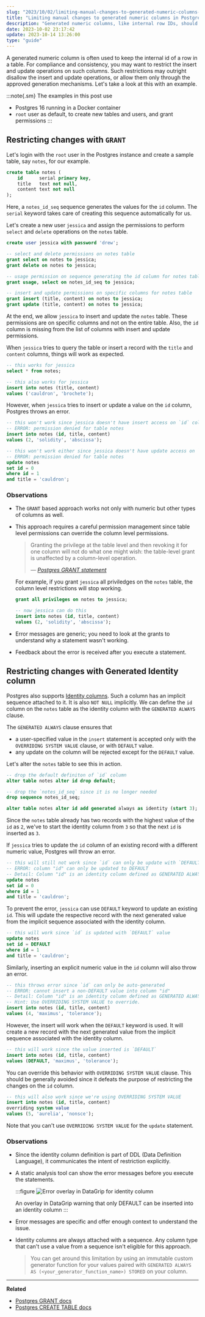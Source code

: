 ```yaml
---
slug: "2023/10/02/limiting-manual-changes-to-generated-numeric-columns-in-postgres"
title: "Limiting manual changes to generated numeric columns in Postgres"
description: "Generated numeric columns, like internal row IDs, should be protected from unauthorized insert and update actions for compliance and data consistency. Learn how to enforce this with Postgres."
date: 2023-10-02 23:17:42
update: 2023-10-14 13:26:00
type: "guide"
---
```


A generated numeric column is often used to keep the internal id of a row in a table. For compliance and consistency, you may want to restrict the insert and update operations on such columns. Such restrictions may outright disallow the insert and update operations, or allow them only through the approved generation mechanisms. Let's take a look at this with an example.

:::note{.sm}
The examples in this post use 

- Postgres 16 running in a Docker container
- `root` user as default, to create new tables and users, and grant permissions
:::

## Restricting changes with `GRANT`

Let's login with the `root` user in the Postgres instance and create a sample table, say `notes`, for our example.

```sql
create table notes (
	id      serial primary key,
	title   text not null,
	content text not null
);
```

Here, a `notes_id_seq` sequence generates the values for the `id` column. The `serial` keyword takes care of creating this sequence automatically for us.

Let's create a new user `jessica` and assign the permissions to perform `select` and `delete` operations on the `notes` table.

```sql {11, 12}
create user jessica with password 'drew';

-- select and delete permissions on notes table
grant select on notes to jessica;
grant delete on notes to jessica;

-- usage permission on sequence generating the id column for notes table
grant usage, select on notes_id_seq to jessica;

-- insert and update permissions on specific columns for notes table
grant insert (title, content) on notes to jessica;
grant update (title, content) on notes to jessica;
```

At the end, we allow `jessica` to insert and update the `notes` table. These permissions are on specific columns and not on the entire table. Also, the `id` column is missing from the list of columns with insert and update permissions.

When `jessica` tries to query the table or insert a record with the `title` and `content` columns, things will work as expected.

```sql
-- this works for jessica
select * from notes;

-- this also works for jessica
insert into notes (title, content)
values ('cauldron', 'brochete');
```

However, when `jessica` tries to insert or update a value on the `id` column, Postgres throws an error.

```sql
-- this won't work since jessica doesn't have insert access on `id` column
-- ERROR: permission denied for table notes
insert into notes (id, title, content)
values (2, 'solidity', 'abscissa');

-- this won't work either since jessica doesn't have update access on `id` column
-- ERROR: permission denied for table notes
update notes
set id = 0
where id = 1
and title = 'cauldron';
```

### Observations

- The `GRANT` based approach works not only with numeric but other types of columns as well.
- This approach requires a careful permission management since table level permissions can override the column level permissions.

	> Granting the privilege at the table level and then revoking it for one column will not do what one might wish: the table-level grant is unaffected by a column-level operation.
	> 
	> <cite>&mdash; [Postgres GRANT statement](https://www.postgresql.org/docs/current/sql-grant.html)</cite>

	For example, if you grant `jessica` all priviledges on the `notes` table, the column level restrictions will stop working.

	```sql
	grant all privileges on notes to jessica;

	-- now jessica can do this
	insert into notes (id, title, content)
	values (2, 'solidity', 'abscissa');
	```

- Error messages are generic; you need to look at the grants to understand why a statement wasn't working.
- Feedback about the error is received after you execute a statement.

## Restricting changes with Generated Identity column

Postgres also supports [Identity columns](https://en.wikipedia.org/wiki/Identity_column). Such a column has an implicit sequence attached to it. It is also `NOT NULL` implicitly. We can define the `id` column on the `notes` table as the identity column with the `GENERATED ALWAYS` clause. 

The `GENERATED ALWAYS` clause ensures that

- a user-specified value in the `insert` statement is accepted only with the `OVERRIDING SYSTEM VALUE` clause, or with `DEFAULT` value.
- any update on the column will be rejected except for the `DEFAULT` value.

Let's alter the `notes` table to see this in action.

```sql {7}
-- drop the default definiton of `id` column
alter table notes alter id drop default;

-- drop the `notes_id_seq` since it is no longer needed
drop sequence notes_id_seq;

alter table notes alter id add generated always as identity (start 3);
```

Since the `notes` table already has two records with the highest value of the `id` as `2`, we've to start the identity column from `3` so that the next `id` is inserted as `3`.

If `jessica` tries to update the `id` column of an existing record with a different numeric value, Postgres will throw an error.

```sql
-- this will still not work since `id` can only be update with `DEFAULT` value
-- ERROR: column "id" can only be updated to DEFAULT
-- Detail: Column "id" is an identity column defined as GENERATED ALWAYS.
update notes
set id = 0
where id = 1
and title = 'cauldron';
```

To prevent the error, `jessica` can use `DEFAULT` keyword to update an existing `id`. This will update the respective record with the next generated value from the implicit sequence associated with the identity column.

```sql
-- this will work since `id` is updated with `DEFAULT` value
update notes
set id = DEFAULT
where id = 1
and title = 'cauldron';
```

Similarly, inserting an explicit numeric value in the `id` column will also throw an error.

```sql
-- this throws error since `id` can only be auto-generated
-- ERROR: cannot insert a non-DEFAULT value into column "id"
-- Detail: Column "id" is an identity column defined as GENERATED ALWAYS.
-- Hint: Use OVERRIDING SYSTEM VALUE to override.
insert into notes (id, title, content)
values (4, 'maximus', 'tolerance');
```

However, the insert will work when the `DEFAULT` keyword is used. It will create a new record with the next generated value from the implicit sequence associated with the identity column.

```sql
-- this will work since the value inserted is `DEFAULT`
insert into notes (id, title, content)
values (DEFAULT, 'maximus', 'tolerance');
```

You can override this behavior with `OVERRIDING SYSTEM VALUE` clause. This should be generally avoided since it defeats the purpose of restricting the changes on the `id` column.

```sql
-- this will also work since we're using OVERRIDING SYSTEM VALUE
insert into notes (id, title, content)
overriding system value
values (5, 'aurelia', 'nonsce');
```

Note that you can't use `OVERRIDING SYSTEM VALUE` for the `update` statement.

### Observations

- Since the identity column definition is part of DDL (Data Definition Language), it communicates the intent of restriction explicitly.
- A static analysis tool can show the error messages before you execute the statements.

	:::figure
	![Error overlay in DataGrip for identity column](./images/2023-10-02-23-17-42-limiting-manual-changes-to-generated-numeric-columns-in-postgres-01.png)

	An overlay in DataGrip warning that only DEFAULT can be inserted into an identity column
	:::

- Error messages are specific and offer enough context to understand the issue.
- Identity columns are always attached with a sequence. Any column type that can't use a value from a sequence isn't eligible for this approach. 
  
	> You can get around this limitation by using an immutable custom generator function for your values paired with `GENERATED ALWAYS AS (<your_generator_function_name>) STORED` on your column.

---

**Related**

- [Postgres GRANT docs](https://www.postgresql.org/docs/current/sql-grant.html)
- [Postgres CREATE TABLE docs](https://www.postgresql.org/docs/current/sql-createtable.html)
